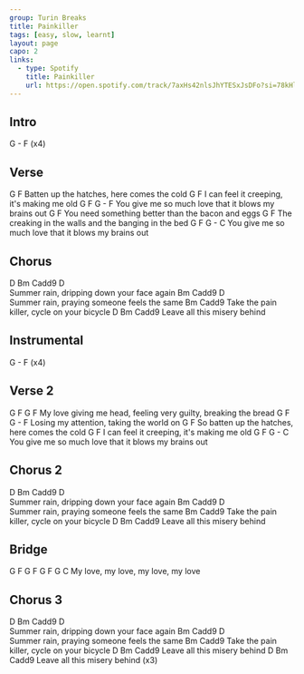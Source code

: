 ```yaml
---
group: Turin Breaks
title: Painkiller
tags: [easy, slow, learnt]
layout: page
capo: 2
links:
  - type: Spotify
    title: Painkiller
    url: https://open.spotify.com/track/7axHs42nlsJhYTESxJsDFo?si=78kHlI6-QXut-V_HxIj1rw
---
```


## Intro

G - F (x4)

## Verse

G                          F
Batten up the hatches, here comes the cold
G                          F
I can feel it creeping, it's making me old
G                          F                        G - F
You give me so much love that it blows my brains out
G                          F
You need something better than the bacon and eggs
G                          F
The creaking in the walls and the banging in the bed
G                          F                        G - C
You give me so much love that it blows my brains out

## Chorus

D       Bm   Cadd9                        D  
 Summer rain, dripping down your face again
        Bm   Cadd9                        D  
 Summer rain, praying someone feels the same
          Bm           Cadd9
 Take the pain killer, cycle on your bicycle
D                 Bm    Cadd9
Leave all this misery behind

## Instrumental

G - F (x4)

## Verse 2

G         F             G                        F
My love giving me head, feeling very guilty, breaking the bread
G                          F            G - F
Losing my attention, taking the world on
G                          F
So batten up the hatches, here comes the cold
G                          F
I can feel it creeping, it's making me old
G                          F                        G - C
You give me so much love that it blows my brains out

## Chorus 2

D       Bm   Cadd9                        D  
 Summer rain, dripping down your face again
        Bm   Cadd9                        D  
 Summer rain, praying someone feels the same
          Bm           Cadd9
 Take the pain killer, cycle on your bicycle
D                 Bm    Cadd9
Leave all this misery behind

## Bridge

G      F G      F G      F G      C
My love, my love, my love, my love

## Chorus 3

D       Bm   Cadd9                        D  
 Summer rain, dripping down your face again
        Bm   Cadd9                        D  
 Summer rain, praying someone feels the same
          Bm           Cadd9
 Take the pain killer, cycle on your bicycle
D                 Bm    Cadd9
Leave all this misery behind
D                 Bm    Cadd9
Leave all this misery behind    (x3)

